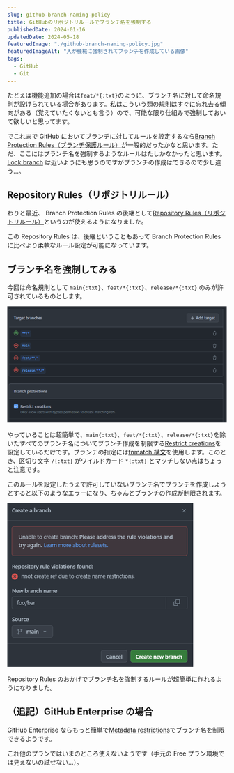 ```yaml
---
slug: github-branch-naming-policy
title: GitHubのリポジトリルールでブランチ名を強制する
publishedDate: 2024-01-16
updatedDate: 2024-05-18
featuredImage: "./github-branch-naming-policy.jpg"
featuredImageAlt: "人が機械に強制されてブランチを作成している画像"
tags:
  - GitHub
  - Git
---
```


たとえば機能追加の場合は`feat/*{:txt}`のように、ブランチ名に対して命名規則が設けられている場合があります。私はこういう類の規則はすぐに忘れ去る傾向がある（覚えていたくないとも言う）ので、可能な限り仕組みで強制しておいて欲しいと思ってます。

でこれまで GitHub においてブランチに対してルールを設定するなら[Branch Protection Rules（ブランチ保護ルール）](https://docs.github.com/ja/repositories/configuring-branches-and-merges-in-your-repository/managing-protected-branches/managing-a-branch-protection-rule)が一般的だったかなと思います。ただ、ここにはブランチ名を強制するようなルールはたしかなかったと思います。[Lock branch](https://docs.github.com/ja/repositories/configuring-branches-and-merges-in-your-repository/managing-protected-branches/about-protected-branches#lock-branch) は近いようにも思うのですがブランチの作成はできるので少し違う…。

## Repository Rules（リポジトリルール）

わりと最近、 Branch Protection Rules の後継として[Repository Rules（リポジトリルール）](https://docs.github.com/ja/repositories/configuring-branches-and-merges-in-your-repository/managing-rulesets/about-rulesets#about-rule-layering)というのが使えるようになりました。

この Repository Rules は、後継ということもあって Branch Protection Rules に比べより柔軟なルール設定が可能になっています。

## ブランチ名を強制してみる

今回は命名規則として `main{:txt}`、`feat/*{:txt}`、`release/*{:txt}` のみが許可されているものとします。

![リポジトリルールでブランチ名を強制する設定例](./repository-rule.png)

やっていることは超簡単で、`main{:txt}`、`feat/*{:txt}`、`release/*{:txt}`を除いたすべてのブランチ名についてブランチ作成を制限する[Restrict creations](https://docs.github.com/en/enterprise-cloud@latest/repositories/configuring-branches-and-merges-in-your-repository/managing-rulesets/available-rules-for-rulesets?ref=jessehouwing.net#restrict-creations)を設定しているだけです。ブランチの指定には[fnmatch 構文](https://docs.github.com/ja/repositories/configuring-branches-and-merges-in-your-repository/managing-rulesets/creating-rulesets-for-a-repository#using-fnmatch-syntax)を使用します。このとき、区切り文字 `/{:txt}` がワイルドカード `*{:txt}` とマッチしない点はちょっと注意です。

このルールを設定したうえで許可していないブランチ名でブランチを作成しようとすると以下のようなエラーになり、ちゃんとブランチの作成が制限されます。

![ブランチ作成の制限](./restrict-creations.png)

Repository Rules のおかげでブランチ名を強制するルールが超簡単に作れるようになりました。

## （追記）GitHub Enterprise の場合

GitHub Enterprise ならもっと簡単で[Metadata restrictions](https://docs.github.com/en/enterprise-cloud@latest/repositories/configuring-branches-and-merges-in-your-repository/managing-rulesets/available-rules-for-rulesets?ref=jessehouwing.net#metadata-restrictions)でブランチ名を制限できるようです。

これ他のプランではいまのところ使えないようです（手元の Free プラン環境では見えないの試せない…）。
